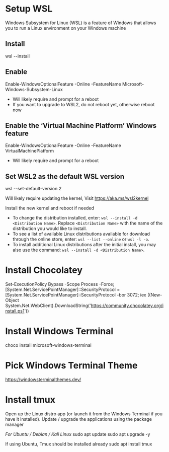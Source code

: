 # Setup WSL

Windows Subsystem for Linux (WSL) is a feature of Windows that allows you to run a Linux environment on your Windows machine

## Install 
wsl --install

## Enable
Enable-WindowsOptionalFeature -Online -FeatureName Microsoft-Windows-Subsystem-Linux
- Will likely require and prompt for a reboot
- If you want to upgrade to WSL2, do not reboot yet, otherwise reboot now

## Enable the ‘Virtual Machine Platform’ Windows feature

Enable-WindowsOptionalFeature -Online -FeatureName VirtualMachinePlatform
- Will likely require and prompt for a reboot

## Set WSL2 as the default WSL version
wsl --set-default-version 2

Will likely require updating the kernel, Visit https://aka.ms/wsl2kernel

Install the new kernel and reboot if needed

*   To change the distribution installed, enter: `wsl --install -d <Distribution Name>`. Replace `<Distribution Name>` with the name of the distribution you would like to install.
*   To see a list of available Linux distributions available for download through the online store, enter: `wsl --list --online` or `wsl -l -o`.
*   To install additional Linux distributions after the initial install, you may also use the command: `wsl --install -d <Distribution Name>`.

# Install Chocolatey
Set-ExecutionPolicy Bypass -Scope Process -Force; [System.Net.ServicePointManager]::SecurityProtocol = [System.Net.ServicePointManager]::SecurityProtocol -bor 3072; iex ((New-Object System.Net.WebClient).DownloadString('https://community.chocolatey.org/install.ps1'))

# Install Windows Terminal 
choco install microsoft-windows-terminal

# Pick Windows Terminal Theme
https://windowsterminalthemes.dev/

# Install tmux

Open up the Linux distro app (or launch it from the Windows Terminal if you have it installed). Update / upgrade the applications using the package manager

_For Ubuntu / Debian / Kali Linux_
sudo apt update
sudo apt upgrade -y

If using Ubuntu, Tmux should be installed already
sudo apt install tmux


